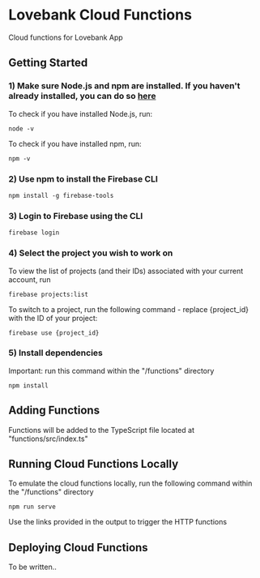 # Lovebank Cloud Functions
Cloud functions for Lovebank App

## Getting Started
### 1) Make sure Node.js and npm are installed. If you haven't already installed, you can do so [here](https://nodejs.org/en/)
To check if you have installed Node.js, run:
```
node -v
```
To check if you have installed npm, run:
```
npm -v
```

### 2) Use npm to install the Firebase CLI
```
npm install -g firebase-tools
```

### 3) Login to Firebase using the CLI
``` 
firebase login
```
### 4) Select the project you wish to work on
To view the list of projects (and their IDs) associated with your current account, run
```
firebase projects:list
```
To switch to a project, run the following command - replace {project_id} with the ID of your project:
```
firebase use {project_id}
```
### 5) Install dependencies
Important: run this command within the "/functions" directory
```
npm install
```
## Adding Functions 
Functions will be added to the TypeScript file located at "functions/src/index.ts"

## Running Cloud Functions Locally 
To emulate the cloud functions locally, run the following command within the "/functions" directory
```
npm run serve
```
Use the links provided in the output to trigger the HTTP functions

## Deploying Cloud Functions
To be written..
